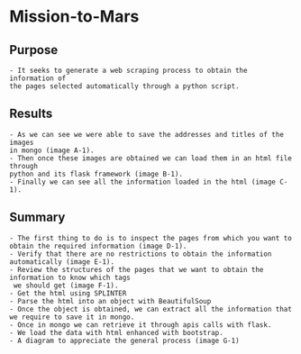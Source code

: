# Mission-to-Mars

## Purpose
    - It seeks to generate a web scraping process to obtain the information of
    the pages selected automatically through a python script.

## Results
    - As we can see we were able to save the addresses and titles of the images
    in mongo (image A-1).
    - Then once these images are obtained we can load them in an html file through 
    python and its flask framework (image B-1).
    - Finally we can see all the information loaded in the html (image C-1).

## Summary
    - The first thing to do is to inspect the pages from which you want to
    obtain the required information (image D-1).
    - Verify that there are no restrictions to obtain the information automatically (image E-1).
    - Review the structures of the pages that we want to obtain the information to know which tags
     we should get (image F-1).
    - Get the html using SPLINTER
    - Parse the html into an object with BeautifulSoup
    - Once the object is obtained, we can extract all the information that we require to save it in mongo.
    - Once in mongo we can retrieve it through apis calls with flask.
    - We load the data with html enhanced with bootstrap.
    - A diagram to appreciate the general process (image G-1)